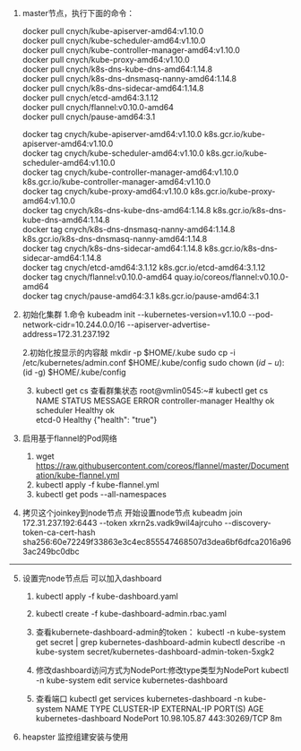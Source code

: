 1. master节点，执行下面的命令：

    docker pull cnych/kube-apiserver-amd64:v1.10.0  
    docker pull cnych/kube-scheduler-amd64:v1.10.0  
    docker pull cnych/kube-controller-manager-amd64:v1.10.0  
    docker pull cnych/kube-proxy-amd64:v1.10.0  
    docker pull cnych/k8s-dns-kube-dns-amd64:1.14.8  
    docker pull cnych/k8s-dns-dnsmasq-nanny-amd64:1.14.8  
    docker pull cnych/k8s-dns-sidecar-amd64:1.14.8  
    docker pull cnych/etcd-amd64:3.1.12  
    docker pull cnych/flannel:v0.10.0-amd64  
    docker pull cnych/pause-amd64:3.1  
    
    docker tag cnych/kube-apiserver-amd64:v1.10.0 k8s.gcr.io/kube-apiserver-amd64:v1.10.0  
    docker tag cnych/kube-scheduler-amd64:v1.10.0 k8s.gcr.io/kube-scheduler-amd64:v1.10.0  
    docker tag cnych/kube-controller-manager-amd64:v1.10.0 k8s.gcr.io/kube-controller-manager-amd64:v1.10.0  
    docker tag cnych/kube-proxy-amd64:v1.10.0 k8s.gcr.io/kube-proxy-amd64:v1.10.0  
    docker tag cnych/k8s-dns-kube-dns-amd64:1.14.8 k8s.gcr.io/k8s-dns-kube-dns-amd64:1.14.8  
    docker tag cnych/k8s-dns-dnsmasq-nanny-amd64:1.14.8 k8s.gcr.io/k8s-dns-dnsmasq-nanny-amd64:1.14.8  
    docker tag cnych/k8s-dns-sidecar-amd64:1.14.8 k8s.gcr.io/k8s-dns-sidecar-amd64:1.14.8  
    docker tag cnych/etcd-amd64:3.1.12 k8s.gcr.io/etcd-amd64:3.1.12  
    docker tag cnych/flannel:v0.10.0-amd64 quay.io/coreos/flannel:v0.10.0-amd64  
    docker tag cnych/pause-amd64:3.1 k8s.gcr.io/pause-amd64:3.1  

2. 初始化集群
    1.命令
        kubeadm init --kubernetes-version=v1.10.0 --pod-network-cidr=10.244.0.0/16 --apiserver-advertise-address=172.31.237.192

    2.初始化按显示的内容敲
        mkdir -p $HOME/.kube
        sudo cp -i /etc/kubernetes/admin.conf $HOME/.kube/config
        sudo chown $(id -u):$(id -g) $HOME/.kube/config

    3. kubectl get cs 查看群集状态
        root@vmlin0545:~# kubectl get cs
        NAME                 STATUS    MESSAGE              ERROR
        controller-manager   Healthy   ok                   
        scheduler            Healthy   ok                   
        etcd-0               Healthy   {"health": "true"}   

3. 启用基于flannel的Pod网络
    1. wget https://raw.githubusercontent.com/coreos/flannel/master/Documentation/kube-flannel.yml
    2. kubectl apply -f  kube-flannel.yml
    3. kubectl get pods --all-namespaces
    
4. 拷贝这个joinkey到node节点 开始设置node节点
        kubeadm join 172.31.237.192:6443 --token xkrn2s.vadk9wil4ajrcuho --discovery-token-ca-cert-hash sha256:60e72249f33863e3c4ec855547468507d3dea6bf6dfca2016a963ac249bc0dbc

--------------------------------------------------------------------------------------------------------------------------------------------------------------------------
5. 设置完node节点后 可以加入dashboard
    1. kubectl apply -f kube-dashboard.yaml
    2. kubectl create -f kube-dashboard-admin.rbac.yaml
    3. 查看kubernete-dashboard-admin的token：
        kubectl -n kube-system get secret | grep kubernetes-dashboard-admin
        kubectl describe -n kube-system secret/kubernetes-dashboard-admin-token-5xgk2
          
    4. 修改dashboard访问方式为NodePort:修改type类型为NodePort
        kubectl -n kube-system edit service kubernetes-dashboard 
            
    5. 查看端口
        kubectl get services kubernetes-dashboard -n kube-system
        NAME                   TYPE       CLUSTER-IP     EXTERNAL-IP   PORT(S)         AGE
        kubernetes-dashboard   NodePort   10.98.105.87   <none>        443:30269/TCP   8m
6. heapster 监控组建安装与使用
    